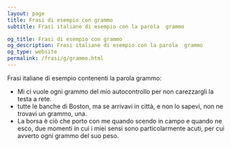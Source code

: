 ```yaml
---
layout: page
title: Frasi di esempio con grammo 
subtitle: Frasi italiane di esempio con la parola  grammo

og_title: Frasi di esempio con grammo 
og_description: Frasi italiane di esempio con la parola  grammo
og_type: website
permalink: /frasi/g/grammo.html
---
```


Frasi italiane di esempio contenenti la parola grammo:


- Mi ci vuole ogni grammo del mio autocontrollo per non carezzargli la testa a rete.
- tutte le banche di Boston, ma se arrivavi in città, e non lo sapevi, non ne trovavi un grammo, una.
- La borsa è ciò che porto con me quando scendo in campo e quando ne esco, due momenti in cui i miei sensi sono particolarmente acuti, per cui avverto ogni grammo del suo peso.
